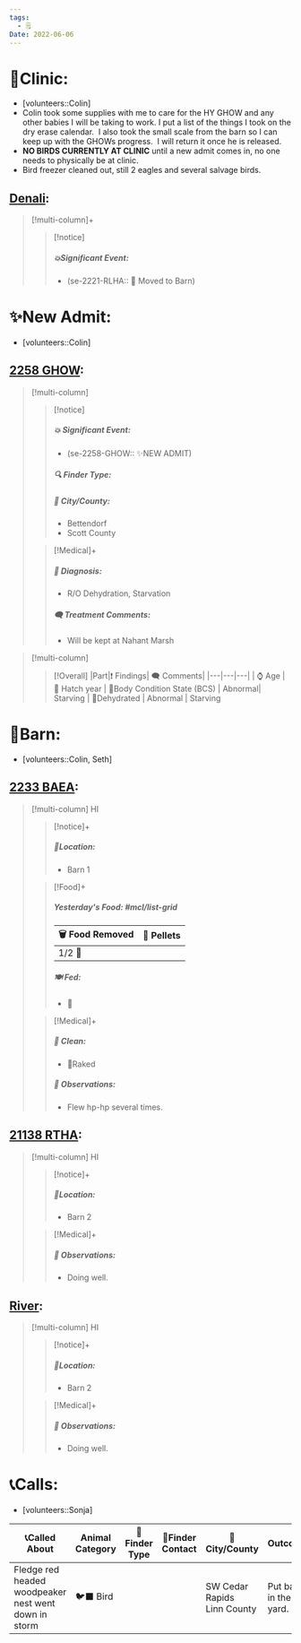 ```yaml
---
tags:
  - 🗒️
Date: 2022-06-06
---
```


# 🏥Clinic:
- [volunteers::Colin]
- Colin took some supplies with me to care for the HY GHOW and any other babies I will be taking to work. I put a list of the things I took on the dry erase calendar.  I also took the small scale from the barn so I can keep up with the GHOWs progress.  I will return it once he is released.
- ****NO BIRDS CURRENTLY AT CLINIC**** until a new admit comes in, no one needs to physically be at clinic.
- Bird freezer cleaned out, still 2 eagles and several salvage birds.  

## [Denali](../RARE%20Birds/Ed%20Birds/Denali.md):
> [!multi-column]+
>
>> [!notice]
>> ##### 💥Significant Event:
>> - (se-2221-RLHA:: 🏡 Moved to Barn)
>>

# ✨New Admit:
- [volunteers::Colin]

## [2258 GHOW](../RARE%20Birds/2258%20GHOW.md):

> [!multi-column]
>
>> [!notice]
>> ##### 💥 Significant Event:
>> - (se-2258-GHOW:: ✨NEW ADMIT)
>>
>> ##### 🔍 Finder Type:
>>
>> ##### 🌆 City/County:
>> - Bettendorf
>> - Scott County
>
>> [!Medical]+
>> ##### 🥼 Diagnosis:
>>- R/O Dehydration, Starvation
>>
>> ##### 🗨️ Treatment Comments:
>> - Will be kept at Nahant Marsh
>

> [!multi-column]
>
>> [!Overall]
>> |Part|❗ Findings| 🗨️ Comments|
>> |---|---|---|
>> | ⌚ Age                        | 🐣 Hatch year
| 🧍Body Condition State (BCS) | Abnormal| Starving
| 🌊Dehydrated                 | Abnormal | Starving

# 🏡Barn:
- [volunteers::Colin, Seth]

## [2233 BAEA](../RARE%20Birds/2233%20BAEA.md):
> [!multi-column] HI
>
>> [!notice]+
>> ##### 📍Location:
>> - Barn 1
>>
>
>> [!Food]+
>> ##### Yesterday's Food: #mcl/list-grid
>> |🗑️ Food Removed| 💩 Pellets
>> |---|---|
>>|1/2 🐀|
>>
>> ##### 🍽️ Fed:
>> - 🐀
>
>> [!Medical]+
>>##### 🫧 Clean:
>> - 🧹Raked
>>
>> ##### 🔭 Observations:
>> - Flew hp-hp several times.

## [21138 RTHA](../RARE%20Birds/21138%20RTHA.md):
> [!multi-column] HI
>
>> [!notice]+
>> ##### 📍Location:
>> - Barn 2
>>
>
>> [!Medical]+
>> ##### 🔭 Observations:
>> - Doing well.

## [River](../RARE%20Birds/Ed%20Birds/River.md):
> [!multi-column] HI
>
>> [!notice]+
>> ##### 📍Location:
>> - Barn 2
>>
>
>> [!Medical]+
>> ##### 🔭 Observations:
>> - Doing well.

# 📞Calls:
- [volunteers::Sonja]

| 📞Called About                                       | Animal Category | 🔎Finder Type | 📱Finder Contact | 🌆City/County                  | Outcome               |
| ---------------------------------------------------- | --------------- | ------------- | ---------------- | ------------------------------ | --------------------- |
| Fledge red headed woodpeaker nest went down in storm | 🐦‍⬛ Bird       |               |                  | SW Cedar Rapids<br>Linn County | Put back in the yard. |

